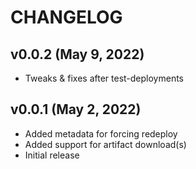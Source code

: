 # CHANGELOG

## v0.0.2 (May 9, 2022)
  * Tweaks & fixes after test-deployments

## v0.0.1 (May 2, 2022)
  * Added metadata for forcing redeploy
  * Added support for artifact download(s)
  * Initial release
